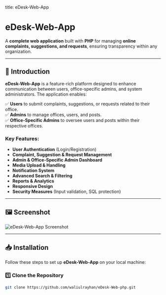 title: eDesk-Web-App

# eDesk-Web-App  

A **complete web application** built with **PHP** for managing **online complaints, suggestions, and requests**, ensuring transparency within any organization.  

---

## 🚀 Introduction  

**eDesk-Web-App** is a feature-rich platform designed to enhance communication between users, office-specific admins, and system administrators. The application enables:  

✅ **Users** to submit complaints, suggestions, or requests related to their office.  
✅ **Admins** to manage offices, users, and posts.  
✅ **Office-Specific Admins** to oversee users and posts within their respective offices.  

### Key Features:  

- **User Authentication** (Login/Registration)  
- **Complaint, Suggestion & Request Management**  
- **Admin & Office-Specific Admin Dashboard**  
- **Media Upload & Handling**  
- **Notification System**  
- **Advanced Search & Filtering**  
- **Reports & Analytics**  
- **Responsive Design**  
- **Security Measures** (Input validation, SQL protection)  

---

## 🖼 Screenshot  

![eDesk-Web-App Screenshot](https://github.com/user-attachments/assets/08e5c6fe-e3dd-4054-a129-73a3150d8075)  

---

## 📥 Installation  

Follow these steps to set up **eDesk-Web-App** on your local machine:  

### 1️⃣ Clone the Repository  

```sh
git clone https://github.com/waliulrayhan/eDesk-Web-php.git
```

